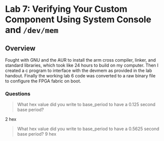 # Lab 7: Verifying Your Custom Component Using System Console and `/dev/mem`

## Overview
Fought with GNU and the AUR to install the arm cross compiler, linker, and standard libraries, which took like 24 hours to build on my computer. Then I created a c program to interface with the devmem as provided in the lab handout. Finally the working lab 6 code was converted to a raw binary file to configure the FPGA fabric on boot. 


### Questions 
> What hex value did you write to base_period to have a 0.125 second base period?

2 hex

> What hex value did you write to base_period to have a 0.5625 second base period?
9 hex

